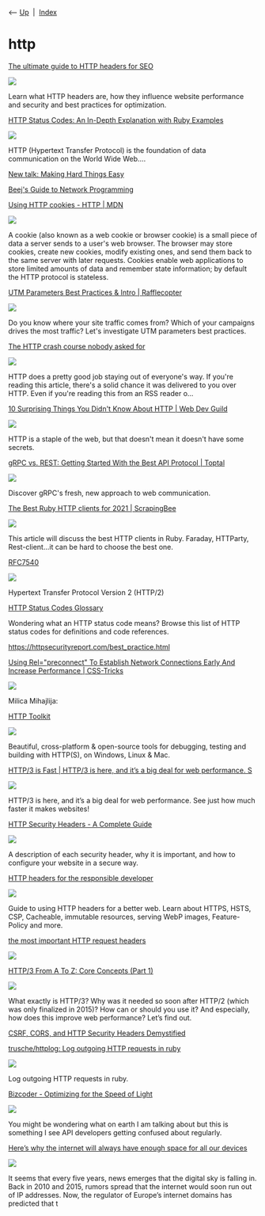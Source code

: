 <div class="nav">

⟵ [Up](index.html)  \|  [Index](index.html)

</div>

# http

<div class="cards">

<div class="card">

<div class="card-title">

[The ultimate guide to HTTP headers for
SEO](https://searchengineland.com/http-headers-seo-guide-447577)

</div>

<div class="card-image">

[![](https://searchengineland.com/wp-content/seloads/2024/10/The-ultimate-guide-to-HTTP-headers-for-SEO.png)](https://searchengineland.com/http-headers-seo-guide-447577)

</div>

Learn what HTTP headers are, how they influence website performance and
security and best practices for optimization.

</div>

<div class="card">

<div class="card-title">

[HTTP Status Codes: An In-Depth Explanation with Ruby
Examples](https://dev.to/daviducolo/http-status-codes-an-in-depth-explanation-with-ruby-examples-21oe)

</div>

<div class="card-image">

[![](https://media.dev.to/dynamic/image/width=1000,height=500,fit=cover,gravity=auto,format=auto/https%3A%2F%2Fdev-to-uploads.s3.amazonaws.com%2Fuploads%2Farticles%2Fafqkxpa2rndzpsf86raz.png)](https://dev.to/daviducolo/http-status-codes-an-in-depth-explanation-with-ruby-examples-21oe)

</div>

HTTP (Hypertext Transfer Protocol) is the foundation of data
communication on the World Wide Web....

</div>

<div class="card">

<div class="card-title">

[New talk: Making Hard Things
Easy](https://jvns.ca/blog/2023/10/06/new-talk--making-hard-things-easy)

</div>

</div>

<div class="card">

<div class="card-title">

[Beej's Guide to Network Programming](https://beej.us/guide/bgnet)

</div>

</div>

<div class="card">

<div class="card-title">

[Using HTTP cookies - HTTP \|
MDN](https://developer.mozilla.org/en-US/docs/Web/HTTP/Cookies?ref=akshaykhot.com)

</div>

<div class="card-image">

[![](https://developer.mozilla.org/mdn-social-share.d893525a4fb5fb1f67a2.png)](https://developer.mozilla.org/en-US/docs/Web/HTTP/Cookies?ref=akshaykhot.com)

</div>

A cookie (also known as a web cookie or browser cookie) is a small piece
of data a server sends to a user's web browser. The browser may store
cookies, create new cookies, modify existing ones, and send them back to
the same server with later requests. Cookies enable web applications to
store limited amounts of data and remember state information; by default
the HTTP protocol is stateless.

</div>

<div class="card">

<div class="card-title">

[UTM Parameters Best Practices & Intro \|
Rafflecopter](http://blog.rafflecopter.com/2014/04/utm-parameters-best-practices)

</div>

<div class="card-image">

[![](http://blog.rafflecopter.com/wp-content/uploads/2014/04/UTM-Parameters-Best-Practices-OG-700x340.png)](http://blog.rafflecopter.com/2014/04/utm-parameters-best-practices)

</div>

Do you know where your site traffic comes from? Which of your campaigns
drives the most traffic? Let's investigate UTM parameters best
practices.

</div>

<div class="card">

<div class="card-title">

[The HTTP crash course nobody asked
for](https://fasterthanli.me/articles/the-http-crash-course-nobody-asked-for)

</div>

<div class="card-image">

[![](https://cdn.fasterthanli.me/content/img/logo-square-2~12319eaafaaf55d3.png)](https://fasterthanli.me/articles/the-http-crash-course-nobody-asked-for)

</div>

HTTP does a pretty good job staying out of everyone's way. If you're
reading this article, there's a solid chance it was delivered to you
over HTTP. Even if you're reading this from an RSS reader o...

</div>

<div class="card">

<div class="card-title">

[10 Surprising Things You Didn't Know About HTTP \| Web Dev
Guild](https://webdevguild.com/blog/10-things-http?ck_subscriber_id=1253041713)

</div>

<div class="card-image">

[![](https://webdevguild.com/assets/blog/10-things-http.jpg)](https://webdevguild.com/blog/10-things-http?ck_subscriber_id=1253041713)

</div>

HTTP is a staple of the web, but that doesn't mean it doesn't have some
secrets.

</div>

<div class="card">

<div class="card-title">

[gRPC vs. REST: Getting Started With the Best API Protocol \|
Toptal](https://www.toptal.com/grpc/grpc-vs-rest-api?_hsenc=p2ANqtz-91Z4kD3hzWBybk2XFLDnAox4KQ0hIUvu-Gczv0UNCPz_X3hlsgKrtcewFnd8oNyd0cdJuntXuD2gFe_NL2Id6gCZ2bSQ&_hsmi=215559414)

</div>

<div class="card-image">

[![](https://bs-uploads.toptal.io/blackfish-uploads/components/open_graph_image/8960605/og_image/optimized/OPEN_GRAPH-5ff27a479707c7526e5b8e515d8c2dfd.png)](https://www.toptal.com/grpc/grpc-vs-rest-api?_hsenc=p2ANqtz-91Z4kD3hzWBybk2XFLDnAox4KQ0hIUvu-Gczv0UNCPz_X3hlsgKrtcewFnd8oNyd0cdJuntXuD2gFe_NL2Id6gCZ2bSQ&_hsmi=215559414)

</div>

Discover gRPC's fresh, new approach to web communication.

</div>

<div class="card">

<div class="card-title">

[The Best Ruby HTTP clients for 2021 \|
ScrapingBee](https://www.scrapingbee.com/blog/best-ruby-http-clients)

</div>

<div class="card-image">

[![](https://www.scrapingbee.com/blog/best-ruby-http-clients/cover.png)](https://www.scrapingbee.com/blog/best-ruby-http-clients)

</div>

This article will discuss the best HTTP clients in Ruby. Faraday,
HTTParty, Rest-client...it can be hard to choose the best one.

</div>

<div class="card">

<div class="card-title">

[RFC7540](http://httpwg.org/specs/rfc7540.html)

</div>

<div class="card-image">

[![](https://httpwg.org/assets/favicon/apple-icon-180x180.png)](http://httpwg.org/specs/rfc7540.html)

</div>

Hypertext Transfer Protocol Version 2 (HTTP/2)

</div>

<div class="card">

<div class="card-title">

[HTTP Status Codes Glossary](https://httpstatuses.com)

</div>

Wondering what an HTTP status code means? Browse this list of HTTP
status codes for definitions and code references.

</div>

<div class="card">

<div class="card-title">

<https://httpsecurityreport.com/best_practice.html>

</div>

</div>

<div class="card">

<div class="card-title">

[Using Rel="preconnect" To Establish Network Connections Early And
Increase Performance \|
CSS-Tricks](https://css-tricks.com/using-relpreconnect-to-establish-network-connections-early-and-increase-performance)

</div>

<div class="card-image">

[![](https://css-tricks.com/wp-json/social-image-generator/v1/image/294438)](https://css-tricks.com/using-relpreconnect-to-establish-network-connections-early-and-increase-performance)

</div>

Milica Mihajlija:

</div>

<div class="card">

<div class="card-title">

[HTTP Toolkit](https://httptoolkit.tech)

</div>

<div class="card-image">

[![](https://httptoolkit.com/images/product/explore-dark.png)](https://httptoolkit.tech)

</div>

Beautiful, cross-platform & open-source tools for debugging, testing and
building with HTTP(S), on Windows, Linux & Mac.

</div>

<div class="card">

<div class="card-title">

[HTTP/3 is Fast \| HTTP/3 is here, and it’s a big deal for web
performance.
S](https://requestmetrics.com/web-performance/http3-is-fast)

</div>

<div class="card-image">

[![](https://requestmetrics.com/assets/images/webperf/http3/http3-teaser-2000.png)](https://requestmetrics.com/web-performance/http3-is-fast)

</div>

HTTP/3 is here, and it’s a big deal for web performance. See just how
much faster it makes websites!

</div>

<div class="card">

<div class="card-title">

[HTTP Security Headers - A Complete
Guide](https://nullsweep.com/http-security-headers-a-complete-guide)

</div>

<div class="card-image">

[![](https://images.unsplash.com/photo-1489844097929-c8d5b91c456e?ixlib=rb-1.2.1&q=80&fm=jpg&crop=entropy&cs=tinysrgb&w=1080&fit=max&ixid=eyJhcHBfaWQiOjExNzczfQ)](https://nullsweep.com/http-security-headers-a-complete-guide)

</div>

A description of each security header, why it is important, and how to
configure your website in a secure way.

</div>

<div class="card">

<div class="card-title">

[HTTP headers for the responsible
developer](https://www.twilio.com/blog/a-http-headers-for-the-responsible-developer)

</div>

<div class="card-image">

[![](https://www.twilio.com/content/dam/twilio-com/core-assets/social/twilio-blog-default-ogimage.png)](https://www.twilio.com/blog/a-http-headers-for-the-responsible-developer)

</div>

Guide to using HTTP headers for a better web. Learn about HTTPS, HSTS,
CSP, Cacheable, immutable resources, serving WebP images, Feature-Policy
and more.

</div>

<div class="card">

<div class="card-title">

[the most important HTTP request
headers](https://wizardzines.com/comics/request-headers)

</div>

<div class="card-image">

[![](https://wizardzines.com/images/uploads/request-headers.png)](https://wizardzines.com/comics/request-headers)

</div>

</div>

<div class="card">

<div class="card-title">

[HTTP/3 From A To Z: Core Concepts (Part
1)](https://smashingmagazine.com/2021/08/http3-core-concepts-part1)

</div>

<div class="card-image">

[![](https://archive.smashing.media/assets/344dbf88-fdf9-42bb-adb4-46f01eedd629/8f9f9146-4b77-494d-af72-4db28567a6fe/http3-core-concepts-part1.jpg)](https://smashingmagazine.com/2021/08/http3-core-concepts-part1)

</div>

What exactly is HTTP/3? Why was it needed so soon after HTTP/2 (which
was only finalized in 2015)? How can or should you use it? And
especially, how does this improve web performance? Let’s find out.

</div>

<div class="card">

<div class="card-title">

[CSRF, CORS, and HTTP Security Headers
Demystified](https://blog.vnaik.com/posts/web-attacks.html)

</div>

</div>

<div class="card">

<div class="card-title">

[trusche/httplog: Log outgoing HTTP requests in
ruby](https://rubyweekly.com/link/83856/ad5e785e3b)

</div>

<div class="card-image">

[![](https://opengraph.githubassets.com/de07e74d885823bee66eece5610a70d21f61db71f12af726b3df217917378c81/trusche/httplog)](https://rubyweekly.com/link/83856/ad5e785e3b)

</div>

Log outgoing HTTP requests in ruby.

</div>

<div class="card">

<div class="card-title">

[Bizcoder - Optimizing for the Speed of
Light](http://www.bizcoder.com/optimizing-for-the-speed-of-light)

</div>

<div class="card-image">

[![](https://e3c4fpsheba.exactdn.com/wp-content/uploads/2022/11/babies_in_snow-jpeg.webp?strip=all&lossy=1&ssl=1)](http://www.bizcoder.com/optimizing-for-the-speed-of-light)

</div>

You might be wondering what on earth I am talking about but this is
something I see API developers getting confused about regularly.

</div>

<div class="card">

<div class="card-title">

[Here’s why the internet will always have enough space for all our
devices](https://thenextweb.com/syndication/2019/11/17/heres-why-the-internet-will-always-have-enough-space-for-all-our-devices)

</div>

<div class="card-image">

[![](https://img-cdn.tnwcdn.com/image/tnw-blurple?filter_last=1&fit=1280%2C640&url=https%3A%2F%2Fcdn0.tnwcdn.com%2Fwp-content%2Fblogs.dir%2F1%2Ffiles%2F2019%2F11%2FCopy-of-Copy-of-Copy-of-...-1-1.png&signature=711e2e0537354b1d492d05770c074599)](https://thenextweb.com/syndication/2019/11/17/heres-why-the-internet-will-always-have-enough-space-for-all-our-devices)

</div>

It seems that every five years, news emerges that the digital sky is
falling in. Back in 2010 and 2015, rumors spread that the internet would
soon run out of IP addresses. Now, the regulator of Europe’s internet
domains has predicted that t

</div>

</div>
